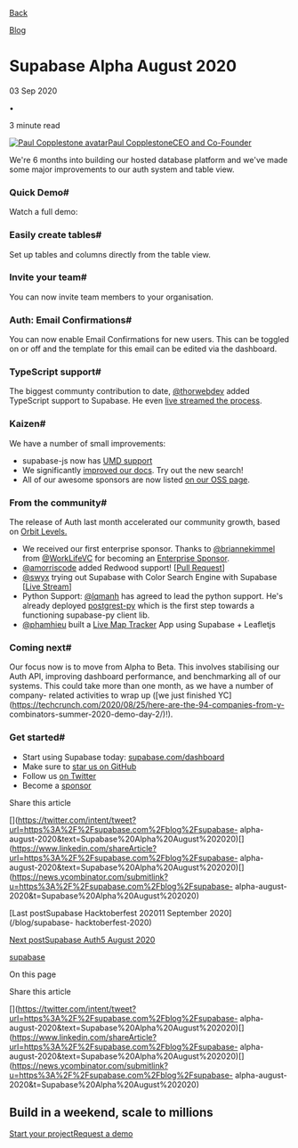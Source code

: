 [Back](/blog)

[Blog](/blog)

# Supabase Alpha August 2020

03 Sep 2020

•

3 minute read

[![Paul Copplestone
avatar](/_next/image?url=https%3A%2F%2Fgithub.com%2Fkiwicopple.png&w=96&q=75)Paul
CopplestoneCEO and Co-Founder](https://github.com/kiwicopple)

We're 6 months into building our hosted database platform and we've made some
major improvements to our auth system and table view.

### Quick Demo#

Watch a full demo:

### Easily create tables#

Set up tables and columns directly from the table view.

### Invite your team#

You can now invite team members to your organisation.

### Auth: Email Confirmations#

You can now enable Email Confirmations for new users. This can be toggled on
or off and the template for this email can be edited via the dashboard.

### TypeScript support#

The biggest communty contribution to date,
[@thorwebdev](https://twitter.com/thorwebdev) added TypeScript support to
Supabase. He even [live streamed the
process](https://twitter.com/thorwebdev/status/1292722189788016641).

### Kaizen#

We have a number of small improvements:

  * supabase-js now has [UMD support](https://github.com/supabase/supabase/pull/156)
  * We significantly [improved our docs](/docs). Try out the new search!
  * All of our awesome sponsors are now listed [on our OSS page](/open-source).

### From the community#

The release of Auth last month accelerated our community growth, based on
[Orbit Levels.](https://github.com/orbit-love/orbit-model)

  * We received our first enterprise sponsor. Thanks to [@briannekimmel](https://twitter.com/briannekimmel) from [@WorkLifeVC](https://twitter.com/WorkLifeVC) for becoming an [Enterprise Sponsor](https://github.com/sponsors/supabase).
  * [@amorriscode](https://github.com/amorriscode) added Redwood support! [[Pull Request](https://github.com/redwoodjs/redwood/pull/1033)]
  * [@swyx](https://twitter.com/swyx) trying out Supabase with Color Search Engine with Supabase [[Live Stream](https://twitter.com/swyx/status/1300538001508896768)]
  * Python Support: [@lqmanh](https://github.com/lqmanh) has agreed to lead the python support. He's already deployed [postgrest-py](https://github.com/supabase/postgrest-py) which is the first step towards a functioning supabase-py client lib.
  * [@phamhieu](https://github.com/phamhieu) built a [Live Map Tracker](https://github.com/phamhieu/supabase-realtime-map) App using Supabase + Leafletjs

### Coming next#

Our focus now is to move from Alpha to Beta. This involves stabilising our
Auth API, improving dashboard performance, and benchmarking all of our
systems. This could take more than one month, as we have a number of company-
related activities to wrap up ([we just finished
YC](https://techcrunch.com/2020/08/25/here-are-the-94-companies-from-y-
combinators-summer-2020-demo-day-2/)!).

### Get started#

  * Start using Supabase today: [supabase.com/dashboard](https://supabase.com/dashboard)
  * Make sure to [star us on GitHub](https://github.com/supabase/supabase)
  * Follow us [on Twitter](https://twitter.com/supabase)
  * Become a [sponsor](https://github.com/sponsors/supabase)

Share this article

[](https://twitter.com/intent/tweet?url=https%3A%2F%2Fsupabase.com%2Fblog%2Fsupabase-
alpha-
august-2020&text=Supabase%20Alpha%20August%202020)[](https://www.linkedin.com/shareArticle?url=https%3A%2F%2Fsupabase.com%2Fblog%2Fsupabase-
alpha-
august-2020&text=Supabase%20Alpha%20August%202020)[](https://news.ycombinator.com/submitlink?u=https%3A%2F%2Fsupabase.com%2Fblog%2Fsupabase-
alpha-august-2020&t=Supabase%20Alpha%20August%202020)

[Last postSupabase Hacktoberfest 202011 September 2020](/blog/supabase-
hacktoberfest-2020)

[Next postSupabase Auth5 August 2020](/blog/supabase-auth)

[supabase](/blog/tags/supabase)

On this page

Share this article

[](https://twitter.com/intent/tweet?url=https%3A%2F%2Fsupabase.com%2Fblog%2Fsupabase-
alpha-
august-2020&text=Supabase%20Alpha%20August%202020)[](https://www.linkedin.com/shareArticle?url=https%3A%2F%2Fsupabase.com%2Fblog%2Fsupabase-
alpha-
august-2020&text=Supabase%20Alpha%20August%202020)[](https://news.ycombinator.com/submitlink?u=https%3A%2F%2Fsupabase.com%2Fblog%2Fsupabase-
alpha-august-2020&t=Supabase%20Alpha%20August%202020)

## Build in a weekend, scale to millions

[Start your project](https://supabase.com/dashboard)[Request a
demo](/contact/sales)

